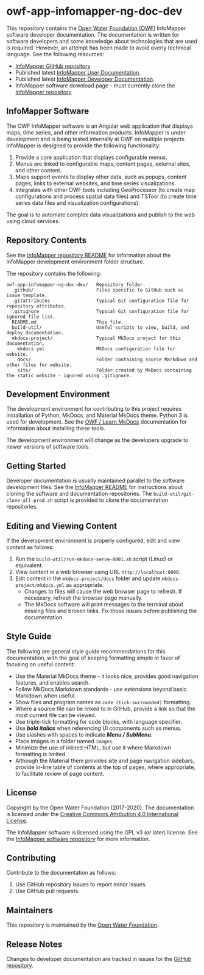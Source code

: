 # owf-app-infomapper-ng-doc-dev #

This repository contains the [Open Water Foundation (OWF)](http://openwaterfoundation.org/) InfoMapper software developer documentation.
The documentation is written for software developers and some knowledge about technologies that are used is required. 
However, an attempt has been made to avoid overly technical language.
See the following resources:

* [InfoMapper GitHub repository](https://github.com/OpenWaterFoundation/owf-app-infomapper-ng)
* Published latest [InfoMapper User Documentation](http://software.openwaterfoundation.org/infomapper/latest/doc-user/).
* Published latest [InfoMapper Developer Documentation](http://software.openwaterfoundation.org/infomapper/latest/doc-dev/).
* InfoMapper software download page - must currently clone the [InfoMapper repository](https://github.com/OpenWaterFoundation/owf-app-infomapper-ng)

## InfoMapper Software ##

The OWF InfoMapper software is an Angular web application that displays maps, time series, and other information products.
InfoMapper is under development and is being tested internally at OWF on multiple projects.
InfoMapper is designed to provide the following functionality:

1. Provide a core application that displays configurable menus.
2. Menus are linked to configurable maps, content pages, external sites, and other content.
3. Maps support events to display other data, such as popups, content pages, links to external websites,
and time series visualizations.
4. Integrates with other OWF tools including GeoProcessor (to create map configurations and process spatial data files)
and TSTool (to create time series data files and visualization configurations).

The goal is to automate complex data visualizations and publish to the web using cloud services.

## Repository Contents ##

See the [InfoMapper repository README](https://github.com/OpenWaterFoundation/owf-app-infomapper-ng)
for information about the InfoMapper development environment folder structure.

The repository contains the following:

```text
owf-app-infomapper-ng-doc-dev/   Repository folder.
  .github/                       Files specific to GitHub such as issue template.
  .gitattributes                 Typical Git configuration file for repository attributes.
  .gitignore                     Typical Git configuration file for ignored file list.
  README.md                      This file.
  build-util/                    Useful scripts to view, build, and deploy documentation.
  mkdocs-project/                Typical MkDocs project for this documentation.
    mkdocs.yml                   MkDocs configuration file for website.
    docs/                        Folder containing source Markdown and other files for website.
    site/                        Folder created by MkDocs containing the static website - ignored using .gitignore.
```

## Development Environment ##

The development environment for contributing to this project requires installation of Python, MkDocs, and Material MkDocs theme.
Python 3 is used for development.
See the [OWF / Learn MkDocs](http://learn.openwaterfoundation.org/owf-learn-mkdocs/)
documentation for information about installing these tools.

The development environment will change as the developers upgrade to newer versions of software tools.

## Getting Started ##

Developer documentation is usually maintained parallel to the software development files.
See the [InfoMapper README](https://github.com/OpenWaterFoundation/owf-app-infomapper-ng) for instructions
about cloning the software and documentation repositories.
The `build-util/git-clone-all-prod.sh` script is provided to clone the documentation repositories.

## Editing and Viewing Content ##

If the development environment is properly configured, edit and view content as follows:

1. Run the `build-util/run-mkdocs-serve-8001.sh` script (Linux) or equivalent.
2. View content in a web browser using URL `http://localhost:8000`.
3. Edit content in the `mkdocs-project/docs` folder and update `mkdocs-project/mkdocs.yml` as appropriate.
	* Changes to files will cause the web browser page to refresh.
	If necessary, refresh the browser page manually.
	* The MkDocs software will print messages to the terminal about missing files
	and broken links.  Fix those issues before publishing the documentation.

## Style Guide ##

The following are general style guide recommendations for this documentation,
with the goal of keeping formatting simple in favor of focusing on useful content:

* Use the Material MkDocs theme - it looks nice, provides good navigation features, and enables search.
* Follow MkDocs Markdown standards - use extensions beyond basic Markdown when useful.
* Show files and program names as `code (tick-surrounded)` formatting.
* Where a source file can be linked to in GitHub, provide a link so that the most current file can be viewed.
* Use triple-tick formatting for code blocks, with language specifier.
* Use ***bold italics*** when referencing UI components such as menus.
* Use slashes with spaces to indicate ***Menu / SubMenu***.
* Place images in a folder named `images`.
* Minimize the use of inlined HTML, but use it where Markdown formatting is limited.
* Although the Material them provides site and page navigation sidebars,
provide in-line table of contents at the top of pages, where appropriate, to facilitate review of page content.

## License ##

Copyright by the Open Water Foundation (2017-2020).
The documentation is licensed under the
[Creative Commons Attribution 4.0 International License](https://creativecommons.org/licenses/by/4.0/).

The InfoMapper software is licensed using the GPL v3 (or later) license.
See the [InfoMapper software repository](https://github.com/OpenWaterFoundation/owf-app-infomapper-ng) for more information.

## Contributing ##

Contribute to the documentation as follows:

1. Use GitHub repository issues to report minor issues.
2. Use GitHub pull requests.

## Maintainers ##

This repository is maintained by the [Open Water Foundation](http://openwaterfoundation.org/).

## Release Notes ##

Changes to developer documentation are tracked in issues for the
[GitHub repository](https://github.com/OpenWaterFoundation/owf-app-infomapper-ng-doc-dev/issues).
